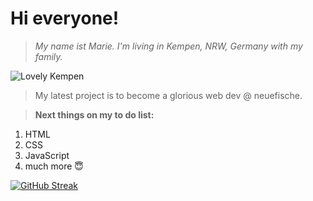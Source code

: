 # **Hi everyone!**


>*My name ist Marie. I'm living in Kempen, NRW, Germany with my family.*


![Lovely Kempen](https://niederrhein-tourismus.de/wp-content/uploads/2016/12/Peterstra%C3%9Fe-683x1024.jpg)

>My latest project is to become a glorious web dev @ neuefische. 

>**Next things on my to do list:**
1. HTML
2. CSS
3. JavaScript
4. much more 😇

[![GitHub Streak](https://streak-stats.demolab.com/?user=marielngr)](https://git.io/streak-stats)
